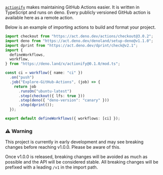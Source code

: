 [`actionify`](https://github.com/ifiokjr/actionify) makes maintaining GitHub Actions easier. It is written in TypeScript and runs on deno. Every publicly versioned GitHub action is available here as a remote action.

Below is an example of importing actions to build and format your project.

```ts
import checkout from "https://act.deno.dev/actions/checkout@3.0.2";
import deno from "https://act.deno.dev/denoland/setup-deno@v1.1.0";
import dprint from "https://act.deno.dev/dprint/check@v2.1";
import {
  defineWorkflows,
  workflow,
} from "https://deno.land/x/actionify@0.1.0/mod.ts";

const ci = workflow({ name: "ci" })
  .on("push")
  .job("Explore-GitHub-Actions", (job) => {
    return job
      .runsOn("ubuntu-latest")
      .step(checkout({ lfs: true }))
      .step(deno({ "deno-version": "canary" }))
      .step(dprint());
  });

export default defineWorkflows({ workflows: [ci] });
```

### ⚠️ Warning

This project is currently in early development and may see breaking changes before reaching v1.0.0. Please be aware of this.

Once v1.0.0 is released, breaking changes will be avoided as much as possible and the API will be considered stable. All breaking changes will be prefixed with a leading `/v1` in the import path.
